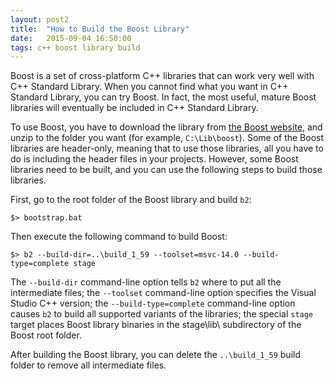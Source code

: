 ```yaml
---
layout: post2
title:  "How to Build the Boost Library"
date:   2015-09-04 16:50:00
tags: c++ boost library build
---
```


Boost is a set of cross-platform C++ libraries that can work very well with C++ Standard Library. When you cannot find what you want in C++ Standard Library, you can try Boost. In fact, the most useful, mature Boost libraries will eventually be included in C++ Standard Library.

To use Boost, you have to download the library from [the Boost website](http://www.boost.org), and unzip to the folder you want (for example, `C:\Lib\boost`). Some of the Boost libraries are header-only, meaning that to use those libraries, all you have to do is including the header files in your projects. However, some Boost libraries need to be built, and you can use the following steps to build those libraries.

First, go to the root folder of the Boost library and build `b2`:

```
$> bootstrap.bat
```

Then execute the following command to build Boost:

```
$> b2 --build-dir=..\build_1_59 --toolset=msvc-14.0 --build-type=complete stage
```

The `--build-dir` command-line option tells `b2` where to put all the intermediate files; the `--toolset` command-line option specifies the Visual Studio C++ version; the `--build-type=complete` command-line option causes `b2` to build all supported variants of the libraries; the special `stage` target places Boost library binaries in the stage\lib\ subdirectory of the Boost root folder.

After building the Boost library, you can delete the `..\build_1_59` build folder to remove all intermediate files.
